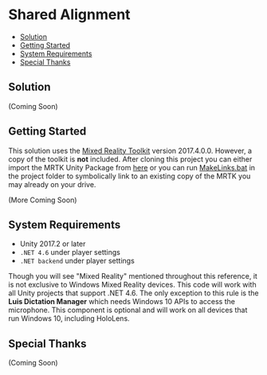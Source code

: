 # Shared Alignment

- [Solution](#solution)
- [Getting Started](#getting-started)
- [System Requirements](#system-requirements)
- [Special Thanks](#special-thanks)
 

## Solution

(Coming Soon)


## Getting Started

This solution uses the [Mixed Reality Toolkit](https://github.com/Microsoft/MixedRealityToolkit-Unity) version 2017.4.0.0. However, a copy of the toolkit is **not** included. After cloning this project you can either import the MRTK Unity Package from [here](https://github.com/Microsoft/MixedRealityToolkit-Unity/releases/tag/2017.4.0.0) or you can run [MakeLinks.bat](MakeLinks.bat) in the project folder to symbolically link to an existing copy of the MRTK you may already on your drive.  

(More Coming Soon)


## System Requirements
- Unity 2017.2 or later
- `.NET 4.6` under player settings
- `.NET backend` under player settings

Though you will see "Mixed Reality" mentioned throughout this reference, it is not exclusive to Windows Mixed Reality devices. This code will work with all Unity projects that support .NET 4.6. The only exception to this rule is the **Luis Dictation Manager** which needs Windows 10 APIs to access the microphone. This component is optional and will work on all devices that run Windows 10, including HoloLens.


## Special Thanks ##

(Coming Soon)